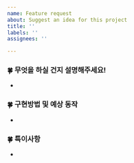 ```yaml
---
name: Feature request
about: Suggest an idea for this project
title: ''
labels: ''
assignees: ''

---
```


### 🍀 무엇을 하실 건지 설명해주세요!
- 


### 🍀 구현방법 및 예상 동작
-


### 🍀 특이사항
-
